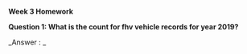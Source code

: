 
**Week 3 Homework**

**Question 1: What is the count for fhv vehicle records for year 2019?**

_Answer : _
